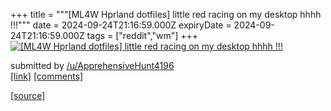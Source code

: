 +++
title = """[ML4W Hprland dotfiles] little red racing on my desktop hhhh !!!"""
date = 2024-09-24T21:16:59.000Z
expiryDate = 2024-09-24T21:16:59.000Z
tags = ["reddit","wm"]
+++
[![[ML4W Hprland dotfiles] little red racing on my desktop hhhh !!!](https://preview.redd.it/mdmg41xpptqd1.png?width=640&crop=smart&auto=webp&s=8ab01bfbd4f97e8e34a1f76ce7851a854899bd62 "[ML4W Hprland dotfiles] little red racing on my desktop hhhh !!!")](https://www.reddit.com/r/unixporn/comments/1fonnmz/ml4w_hprland_dotfiles_little_red_racing_on_my/)

submitted by [/u/ApprehensiveHunt4196](https://www.reddit.com/user/ApprehensiveHunt4196)  
[\[link\]](https://i.redd.it/mdmg41xpptqd1.png) [\[comments\]](https://www.reddit.com/r/unixporn/comments/1fonnmz/ml4w_hprland_dotfiles_little_red_racing_on_my/)

[[source]](https://www.reddit.com/r/unixporn/comments/1fonnmz/ml4w_hprland_dotfiles_little_red_racing_on_my/)
